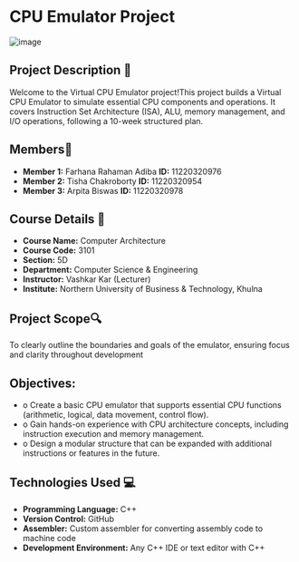 # CPU Emulator Project 
![image](https://github.com/user-attachments/assets/9167301b-66a5-4126-aee4-27813de07f58)

## Project Description 📝

Welcome to the Virtual CPU Emulator project!This project builds a Virtual CPU Emulator to simulate essential CPU components and operations. It covers Instruction Set Architecture (ISA), ALU, memory management, and I/O operations, following a 10-week structured plan.

## Members👥

- **Member 1:** Farhana Rahaman Adiba **ID:** 11220320976
- **Member 2:** Tisha Chakroborty **ID:** 11220320954
- **Member 3:** Arpita Biswas **ID:** 11220320978
  
## Course Details 🏫

- **Course Name:** Computer Architecture
- **Course Code:** 3101
- **Section:** 5D
- **Department:** Computer Science & Engineering
- **Instructor:** Vashkar Kar (Lecturer)
- **Institute:** Northern University of Business & Technology, Khulna
  
 ## Project Scope🔍
 To clearly outline the boundaries and goals of the emulator, ensuring focus and clarity throughout development
 
 ## Objectives:
- o	Create a basic CPU emulator that supports essential CPU functions (arithmetic, logical, data movement, control flow).
- o	Gain hands-on experience with CPU architecture concepts, including instruction execution and memory management.
- o	Design a modular structure that can be expanded with additional instructions or features in the future.

## Technologies Used 💻
- **Programming Language:** C++
- **Version Control:** GitHub
- **Assembler:** Custom assembler for converting assembly code to machine code
- **Development Environment:** Any C++ IDE or text editor with C++

 
